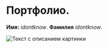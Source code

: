 # Портфолио.

**Имя:** _idontknow_.
**Фамилия** _idontknow_.

<image src="./image.jpg" alt="Текст с описанием картинки">
